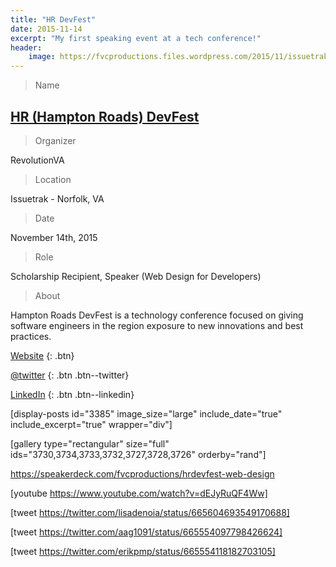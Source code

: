 ```yaml
---
title: "HR DevFest"
date: 2015-11-14
excerpt: "My first speaking event at a tech conference!"
header:
    image: https://fvcproductions.files.wordpress.com/2015/11/issuetrak-conference-00831.jpg
---
```


> Name

## <a title="HR (Hampton Roads) DevFest" href="https://hrdevfest.org" target="_blank" rel="noopener">HR (Hampton Roads) DevFest</a>

> Organizer

RevolutionVA

> Location

Issuetrak - Norfolk, VA

> Date

November 14th, 2015

> Role

Scholarship Recipient, Speaker (Web Design for Developers)

> About

Hampton Roads DevFest is a technology conference focused on giving software engineers in the region exposure to new innovations and best practices.

[<i class='fa fa-globe'></i> Website](https://website.com)
{: .btn}

[<i class='fa fa-twitter'></i> @twitter](https://twitter.com/@twitter)
{: .btn .btn--twitter}

[<i class='fa fa-linkedin'></i> LinkedIn](https://linkedin.com)
{: .btn .btn--linkedin}

[display-posts id="3385" image_size="large" include_date="true" include_excerpt="true" wrapper="div"]

[gallery type="rectangular" size="full" ids="3730,3734,3733,3732,3727,3728,3726" orderby="rand"]

https://speakerdeck.com/fvcproductions/hrdevfest-web-design

[youtube https://www.youtube.com/watch?v=dEJyRuQF4Ww]

[tweet https://twitter.com/lisadenoia/status/665604693549170688]

[tweet https://twitter.com/aag1091/status/665554097798426624]

[tweet https://twitter.com/erikpmp/status/665554118182703105]